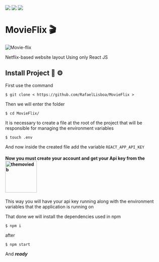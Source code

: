 ![](https://img.shields.io/github/stars/RafaelLisboa/MovieFlix?style=flat-square)
![](https://img.shields.io/github/license/RafaelLisboa/MovieFlix?logo=License&style=flat-square)
![](https://img.shields.io/badge/language-Javascript-yellow)
# MovieFlix 🎬 

![Movie-flix](https://user-images.githubusercontent.com/63372442/108455937-f4338f00-724d-11eb-9ab3-ce2f56a739e2.png)

Netflix-based website layout
Using only React JS


## Install Project 🔧  ⚙

First use the command
```
$ git clone < https://github.com/RafaelLisboa/MovieFlix >
```
Then we will enter the folder
```
$ cd MovieFlix/
```
It is necessary to create a file at the root of the project that will be responsible for managing the environment variables
```
$ touch .env
```
And now inside the created file add the variable ```REACT_APP_API_KEY```
#### Now you must create your account and get your Api key from the <a href="https://developers.themoviedb.org/3"><img src="https://www.themoviedb.org/assets/2/v4/logos/v2/blue_short-8e7b30f73a4020692ccca9c88bafe5dcb6f8a62a4c6bc55cd9ba82bb2cd95f6c.svg" alt="themoviedb" width="100" /></a>
This way you will have your api key running along with the environment variables that the application is running on

That done we will install the dependencies used in npm

```
$ npm i
```
after

```
$ npm start
```
And ***ready***

